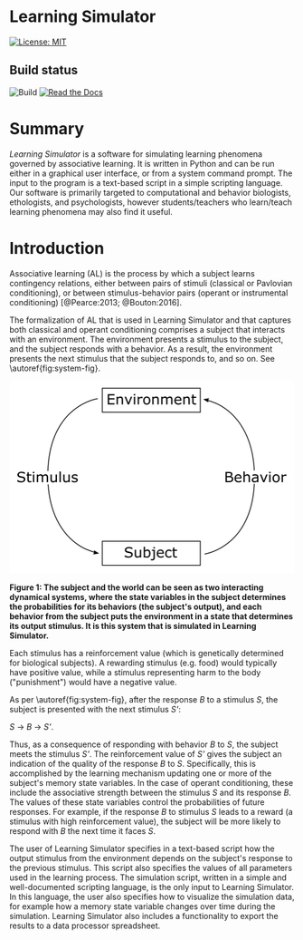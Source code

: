 # Learning Simulator

[![License: MIT](https://img.shields.io/badge/License-MIT-yellow.svg)](https://opensource.org/licenses/MIT)

## Build status

![Build](https://github.com/markusrobertjonsson/lesim2/workflows/Learning%20Simulator/badge.svg)
[![Read the Docs](https://readthedocs.org/projects/learningsimulator/badge/?version=latest)](https://learningsimulator.readthedocs.io/en/latest/?badge=latest)

# Summary

*Learning Simulator* is a software for simulating learning phenomena governed by
associative learning. It is written in Python and can be run either in a graphical
user interface, or from a system command prompt. The input to the program is a
text-based script in a simple scripting language.
Our software is primarily targeted to computational and behavior biologists, ethologists,
and psychologists, however students/teachers who learn/teach learning phenomena may also
find it useful.

# Introduction

Associative learning (AL) is the process by which a subject learns contingency
relations, either between pairs of stimuli (classical or Pavlovian conditioning),
or between stimulus-behavior pairs (operant or instrumental conditioning)
[@Pearce:2013; @Bouton:2016].

The formalization of AL that is used in Learning Simulator and
that captures both classical and operant conditioning
comprises a subject that interacts with an environment.
The environment presents a stimulus to the subject, and the subject responds
with a behavior. As a result, the environment presents the next stimulus
that the subject responds to, and so on. See \autoref{fig:system-fig}.

<!---
![The subject and the world can be seen as two interacting dynamical systems,
where the state variables in the subject determines the probabilities for
its behaviors (the subject's output), and each behavior from the subject puts the environment
in a state that determines its output stimulus. It is this system that is
simulated in Learning Simulator.
\label{fig:system-fig}](system-fig.png)
-->
<img src="system-fig.png" width="505" height="339" />

**Figure 1: The subject and the world can be seen as two interacting dynamical systems,
where the state variables in the subject determines the probabilities for
its behaviors (the subject's output), and each behavior from the subject puts the environment
in a state that determines its output stimulus. It is this system that is
simulated in Learning Simulator.**

Each stimulus has a reinforcement value (which is genetically determined for
biological subjects). A rewarding stimulus (e.g. food) would typically have
positive value, while a stimulus representing harm to the body ("punishment")
would have a negative value.

As per \autoref{fig:system-fig}, after the response *B* to a stimulus *S*, the subject is presented with the next stimulus *S'*:

*S* -> *B* -> *S'*.

Thus, as a consequence of responding with behavior *B* to *S*, the subject meets
the stimulus *S'*.
The reinforcement value of *S'* gives the subject an indication of the quality of the response *B* to *S*. 
Specifically, this is accomplished by the learning mechanism updating one or more of
the subject's memory state
variables. In the case of operant conditioning, these include the associative strength between the stimulus *S*
and its response *B*. 
The values of these state variables control the
probabilities of future responses. For example, if the response *B* to stimulus *S*
leads to a reward (a stimulus with high reinforcement value), the subject will be more likely to respond with *B* the next
time it faces *S*.

The user of Learning Simulator specifies in a text-based script how the output
stimulus from the environment depends on the subject's response to the previous stimulus.
This script also specifies the values of all parameters used
in the learning process.
The simulation script, written in a simple and well-documented scripting language,
is the only input to Learning Simulator. In this language,
the user also specifies how to visualize the simulation data,
for example how a memory state variable changes over time during the simulation.
Learning Simulator also includes a functionality to export the results to a
data processor spreadsheet.
